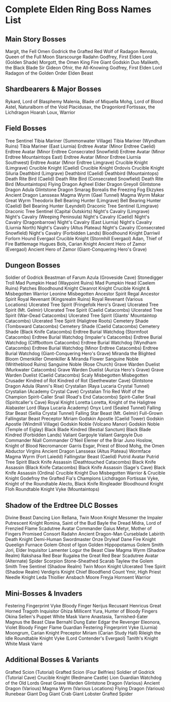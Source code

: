 # Complete Elden Ring Boss Names List

## Main Story Bosses
Margit, the Fell Omen
Godrick the Grafted
Red Wolf of Radagon
Rennala, Queen of the Full Moon
Starscourge Radahn
Godfrey, First Elden Lord (Golden Shade)
Morgott, the Omen King
Fire Giant
Godskin Duo
Maliketh, the Black Blade
Sir Gideon Ofnir, the All-Knowing
Godfrey, First Elden Lord
Radagon of the Golden Order
Elden Beast

## Shardbearers & Major Bosses
Rykard, Lord of Blasphemy
Malenia, Blade of Miquella
Mohg, Lord of Blood
Astel, Naturalborn of the Void
Placidusax, the Dragonlord
Fortissax, the Lichdragon
Hoarah Loux, Warrior

## Field Bosses
Tree Sentinel
Tibia Mariner (Summonwater Village)
Tibia Mariner (Wyndham Ruins)
Tibia Mariner (East Liurnia)
Erdtree Avatar (Minor Erdtree Caelid)
Erdtree Avatar (Minor Erdtree Consecrated Snowfield)
Erdtree Avatar (Minor Erdtree Mountaintops East)
Erdtree Avatar (Minor Erdtree Liurnia Southwest)
Erdtree Avatar (Minor Erdtree Limgrave)
Crucible Knight (Limgrave)
Crucible Knight (Caelid)
Crucible Knight Ordovis
Crucible Knight Siluria
Deathbird (Limgrave)
Deathbird (Caelid)
Deathbird (Mountaintops)
Death Rite Bird (Caelid)
Death Rite Bird (Consecrated Snowfield)
Death Rite Bird (Mountaintops)
Flying Dragon Agheel
Elder Dragon Greyoll
Glintstone Dragon Adula
Glintstone Dragon Smarag
Borealis the Freezing Fog
Ekzykes
Ancient Dragon Lansseax
Magma Wyrm (Gael Tunnel)
Magma Wyrm Makar
Great Wyrm Theodorix
Bell Bearing Hunter (Limgrave)
Bell Bearing Hunter (Caelid)
Bell Bearing Hunter (Leyndell)
Draconic Tree Sentinel (Limgrave)
Draconic Tree Sentinel (Capital Outskirts)
Night's Cavalry (Limgrave)
Night's Cavalry (Weeping Peninsula)
Night's Cavalry (Caelid)
Night's Cavalry (Dragonbarrow)
Night's Cavalry (East Liurnia)
Night's Cavalry (Liurnia North)
Night's Cavalry (Altus Plateau)
Night's Cavalry (Consecrated Snowfield)
Night's Cavalry (Forbidden Lands)
Bloodhound Knight Darriwil
Forlorn Hound Evergaol
Crucible Knight (Stormhill Evergaol)
Adan, Thief of Fire
Battlemage Hugues
Bols, Carian Knight
Ancient Hero of Zamor (Evergaol)
Ancient Hero of Zamor (Giant-Conquering Hero's Grave)

## Dungeon Bosses
Soldier of Godrick
Beastman of Farum Azula (Groveside Cave)
Stonedigger Troll
Mad Pumpkin Head (Waypoint Ruins)
Mad Pumpkin Head (Caelem Ruins)
Patches
Bloodhound Knight
Cleanrot Knight
Crucible Knight & Misbegotten Warrior
Leonine Misbegotten
Ancestor Spirit
Regal Ancestor Spirit
Royal Revenant (Kingsrealm Ruins)
Royal Revenant (Various Locations)
Ulcerated Tree Spirit (Fringefolk Hero's Grave)
Ulcerated Tree Spirit (Mt. Gelmir)
Ulcerated Tree Spirit (Caelid Catacombs)
Ulcerated Tree Spirit (War-Dead Catacombs)
Ulcerated Tree Spirit (Giants' Mountaintop Catacombs)
Ulcerated Tree Spirit (Haligtree Roots)
Cemetery Shade (Tombsward Catacombs)
Cemetery Shade (Caelid Catacombs)
Cemetery Shade (Black Knife Catacombs)
Erdtree Burial Watchdog (Stormfoot Catacombs)
Erdtree Burial Watchdog (Impaler's Catacombs)
Erdtree Burial Watchdog (Cliffbottom Catacombs)
Erdtree Burial Watchdog (Wyndham Catacombs)
Erdtree Burial Watchdog (Minor Erdtree Catacombs)
Erdtree Burial Watchdog (Giant-Conquering Hero's Grave)
Miranda the Blighted Bloom
Omenkiller
Omenkiller & Miranda Flower
Sanguine Noble (Writheblood Ruins)
Sanguine Noble (Rose Church)
Grave Warden Duelist (Murkwater Catacombs)
Grave Warden Duelist (Auriza Hero's Grave)
Grave Warden Duelist (Caelid Catacombs)
Scaly Misbegotten
Misbegotten Crusader
Kindred of Rot
Kindred of Rot (Seethewater Cave)
Glintstone Dragon Adula (Ranni's Rise)
Crystalian (Raya Lucaria Crystal Tunnel)
Crystalian (Academy Crystal Cave)
Crystalian Trio
Red Wolf of the Champion
Spirit-Caller Snail (Road's End Catacombs)
Spirit-Caller Snail (Spiritcaller's Cave)
Royal Knight Loretta
Loretta, Knight of the Haligtree
Alabaster Lord (Raya Lucaria Academy)
Onyx Lord (Sealed Tunnel)
Falling Star Beast (Sellia Crystal Tunnel)
Falling Star Beast (Mt. Gelmir)
Full-Grown Fallingstar Beast
Preceptor Miriam
Godskin Apostle (Caelid Tower)
Godskin Apostle (Windmill Village)
Godskin Noble (Volcano Manor)
Godskin Noble (Temple of Eiglay)
Black Blade Kindred (Bestial Sanctum)
Black Blade Kindred (Forbidden Lands)
Valiant Gargoyle
Valiant Gargoyle Duo
Commander Niall
Commander O'Neil
Elemer of the Briar
Juno Hoslow, Knight of Blood
Necromancer Garris
Esgar, Priest of Blood
Mohg, the Omen
Abductor Virgins
Ancient Dragon Lansseax (Altus Plateau)
Wormface
Magma Wyrm (Fort Laiedd)
Fallingstar Beast (Caelid)
Putrid Avatar
Putrid Tree Spirit
Black Knife Assassin (Deathtouched Catacombs)
Black Knife Assassin (Black Knife Catacombs)
Black Knife Assassin (Sage's Cave)
Black Knife Assassin (Ordina)
Crucible Knight Duo
Misbegotten Warrior & Crucible Knight
Godefroy the Grafted
Fia's Champions
Lichdragon Fortissax
Vyke, Knight of the Roundtable
Alecto, Black Knife Ringleader
Bloodhound Knight Floh
Roundtable Knight Vyke (Mountaintops)

## Shadow of the Erdtree DLC Bosses
Divine Beast Dancing Lion
Rellana, Twin Moon Knight
Messmer the Impaler
Putrescent Knight
Romina, Saint of the Bud
Bayle the Dread
Midra, Lord of Frenzied Flame
Scadutree Avatar
Commander Gaius
Metyr, Mother of Fingers
Promised Consort Radahn
Ancient Dragon-Man
Curseblade Labirith
Death Knight
Demi-Human Swordmaster Onze
Dryleaf Dane
Fire Knight Queelign
Furnace Golem
Ghost of Igon
Golden Hippopotamus
Golem Smith
Jori, Elder Inquisitor
Lamenter
Logur the Beast Claw
Magma Wyrm (Shadow Realm)
Rakshasa
Red Bear
Rugalea the Great Red Bear
Scadutree Avatar (Alternate)
Spider Scorpion
Stone-Sheathed Scarab
Taylew the Golem Smith
Tree Sentinel (Shadow Realm)
Twin Moon Knight
Ulcerated Tree Spirit (Shadow Realm)
Verdigris Knight
Chief Bloodfiend
Count Ymir, High Priest
Needle Knight Leda
Thiollier
Ansbach
Moore
Freyja
Hornsent Warrior

## Mini-Bosses & Invaders
Festering Fingerprint Vyke
Bloody Finger Nerijus
Recusant Henricus
Great Horned Tragoth
Inquisitor Ghiza
Millicent
Yura, Hunter of Bloody Fingers
Okina
Sellen's Puppet
White Mask Varre
Anastasia, Tarnished-Eater
Magnus the Beast Claw
Bernahl
Dung Eater
Edgar the Revenger
Eleonora, Violet Bloody Finger
Flame Guardian
Festering Fingerprint Vyke (Liurnia)
Moongrum, Carian Knight
Preceptor Miriam (Carian Study Hall)
Rileigh the Idle
Roundtable Knight Vyke (Lord Contender's Evergaol)
Tanith's Knight
White Mask Varré

## Additional Bosses & Variants
Grafted Scion (Tutorial)
Grafted Scion (Four Belfries)
Soldier of Godrick (Tutorial Cave)
Crucible Knight (Redmane Castle)
Lion Guardian
Watchdog of the Old Lords
Great Grave Warden
Glintstone Dragon (Various)
Ancient Dragon (Various)
Magma Wyrm (Various Locations)
Flying Dragon (Various)
Runebear
Giant Dog
Giant Crab
Giant Lobster
Grafted Spider
